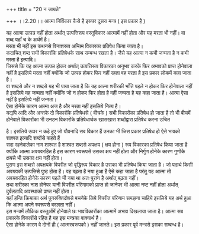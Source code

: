 +++
title = "20 न जायते"

+++
।।2.20।। आत्मा निर्विकार कैसे है इसपर दूसरा मन्त्र ( इस प्रकार है )  
  
यह आत्मा उत्पन्न नहीं होता अर्थात् उत्पत्तिरूप वस्तुविकार आत्मामें नहीं
होता और यह मरता भी नहीं। वा शब्द यहाँ च के अर्थमें है।  
मरता भी नहीं इस कथनसे विनाशरूप अन्तिम विकारका प्रतिषेध किया जाता है।  
कदाचित् शब्द सभी विकारोंके प्रतिषेधके साथ सम्बन्ध रखता है। जैसे यह आत्मा
न कभी जन्मता है न कभी मरता है इत्यादि।  
जिससे कि यह आत्मा उत्पन्न होकर अर्थात् उत्पत्तिरूप विकारका अनुभव करके
फिर अभावको प्राप्त होनेवाला नहीं है इसलिये मरता नहीं क्योंकि जो उत्पन्न
होकर फिर नहीं रहता वह मरता है इस प्रकार लोकमें कहा जाता है।  
वा शब्दसे और न शब्दसे यह भी पाया जाता है कि यह आत्मा शरीरकी भाँति पहले न
होकर फिर होनेवाला नहीं है इसलिये यह जन्मता नहीं क्योंकि जो न होकर फिर
होता है वहीं जन्मता है यह कहा जाता है। आत्मा ऐसा नहीं है इसलिये नहीं
जन्मता।  
ऐसा होनेके कारण आत्मा अज है और मरता नहीं इसलिये नित्य है।  
यद्यपि आदि और अन्तके दो विकारोंके प्रतिषेधसे ( बीचके ) सभी विकारोंका
प्रतिषेध हो जाता है तो भी बीचमें होनेवाले विकारोंका भी उनउन विकारोंके
प्रतिषेधार्थक खासखास शब्दोंद्वारा प्रतिषेध करना उचित  
  
है। इसलिये ऊपर न कहे हुए जो यौवनादि सब विकार हैं उनका भी जिस प्रकार
प्रतिषेध हो ऐसे भावको शाश्वत इत्यादि शब्दोंसे कहते हैं  
सदा रहनेवालेका नाम शाश्वत है शाश्वत शब्दसे अपक्षय ( क्षय होना ) रूप
विकारका प्रतिषेध किया जाता है क्योंकि आत्मा अवयवरहित है इस कारण स्वरूपसे
उसका क्षय नहीं होता और निर्गुण होनेके कारण गुणोंके क्षयसे भी उसका क्षय
नहीं होता।  
पुराण इस शब्दसे अपक्षयके विपरीत जो वृद्धिरूप विकार है उसका भी प्रतिषेध
किया जाता है। जो पदार्थ किसी अवयवकी उत्पत्तिसे पुष्ट होता है। वह बढ़ता
है नया हुआ है ऐसे कहा जाता है परंतु यह आत्मा तो अवयवरहित होनेके कारण
पहले भी नया था अतः पुराण है अर्थात् बढ़ता नहीं।  
तथा शरीरका नाश होनेपर यानी विपरीत परिणामको प्राप्त हो जानेपर भी आत्मा
नष्ट नहीं होता अर्थात् दुर्बलतादि अवस्थाको प्राप्त नहीं होता।  
यहाँ हन्ति क्रियाका अर्थ पुनरुक्तिदोषसे बचनेके लिये विपरीत परिणाम समझना
चाहिये इसलिये यह अर्थ हुआ कि आत्मा अपने स्वरूपसे बदलता नहीं।  
इस मन्त्रमें लौकिक वस्तुओंमें होनेवाले छः भावविकारोंका आत्मामें अभाव
दिखलाया जाता है। आत्मा सब प्रकारके विकारोंसे रहित है यह इस मन्त्रका
वाक्यार्थ है।  
ऐसा होनेके कारण वे दोनों ही ( आत्मस्वरूपको ) नहीं जानते। इस प्रकार पूर्व
मन्त्रसे इसका सम्बन्ध है।  
